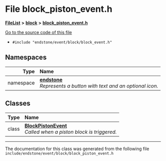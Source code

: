 

# File block\_piston\_event.h



[**FileList**](files.md) **>** [**block**](dir_992e9ad7dc69726476903ba283e33c71.md) **>** [**block\_piston\_event.h**](block__piston__event_8h.md)

[Go to the source code of this file](block__piston__event_8h_source.md)



* `#include "endstone/event/block/block_event.h"`













## Namespaces

| Type | Name |
| ---: | :--- |
| namespace | [**endstone**](namespaceendstone.md) <br>_Represents a button with text and an optional icon._  |


## Classes

| Type | Name |
| ---: | :--- |
| class | [**BlockPistonEvent**](classendstone_1_1BlockPistonEvent.md) <br>_Called when a piston block is triggered._  |



















































------------------------------
The documentation for this class was generated from the following file `include/endstone/event/block/block_piston_event.h`

